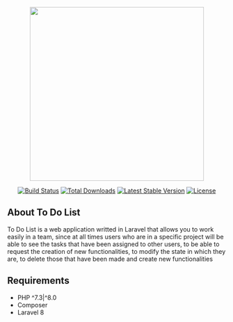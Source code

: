 <p align="center"><img src="https://i.imgur.com/qIFORfZ.png" width="400"></a></p>

<p align="center">
<a href="https://travis-ci.org/laravel/framework"><img src="https://travis-ci.org/laravel/framework.svg" alt="Build Status"></a>
<a href="https://packagist.org/packages/laravel/framework"><img src="https://img.shields.io/packagist/dt/laravel/framework" alt="Total Downloads"></a>
<a href="https://packagist.org/packages/laravel/framework"><img src="https://img.shields.io/packagist/v/laravel/framework" alt="Latest Stable Version"></a>
<a href="https://packagist.org/packages/laravel/framework"><img src="https://img.shields.io/packagist/l/laravel/framework" alt="License"></a>
</p>

## About To Do List

To Do List is a web application writted in Laravel that allows you to work easily in a team, since at all times users who are in a specific project will be able to see the tasks that have been assigned to other users, to be able to request the creation of new functionalities, to modify the state in which they are, to delete those that have been made and create new functionalities

## Requirements
* PHP ^7.3|^8.0
* Composer
* Laravel 8
